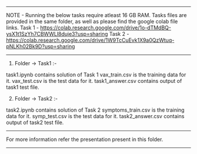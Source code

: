 **********************************************************************************************************************************************************************************************
NOTE - Running the below tasks require atleast 16 GB RAM. Tasks files are provided in the same folder, as well as please find the google colab file links.
Task 1 - https://colab.research.google.com/drive/1o-dTMdBQ-ysX1t1SzYh7CBWWLl8duje3?usp=sharing
Task 2 - https://colab.research.google.com/drive/1W9TcCuEvk1X9a0QzWtuq-pNLKh02Bk9D?usp=sharing
**********************************************************************************************************************************************************************************************

1. Folder -> Task1 :-

task1.ipynb contains solution of Task 1
vax_train.csv is the training data for it.
vax_test.csv is the test data for it.
task1_answer.csv contains output of task1 test file.



2. Folder -> Task2 :-

task2.ipynb contains solution of Task 2
symptoms_train.csv is the training data for it.
symp_test.csv is the test data for it.
task2_answer.csv contains output of task2 test file.

**********************************************************************************************************************************************************************************************
For more information refer the presentation present in this folder.
**********************************************************************************************************************************************************************************************